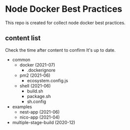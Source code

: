 # Node Docker Best Practices

This repo is created for collect node docker best practices.

## content list

Check the time after content to confirm It's up to date.

- common
  - docker (2021-07)
    - .dockerignore
  - pm2 (2021-06)
    - ecosystem.config.js
  - shell (2021-06)
    - build.sh
    - package.sh
    - sh.config
- examples
  - nest-app (2021-06)
  - nico-app (2021-04)
- multiple-stage-build (2020-12)
